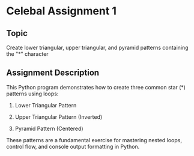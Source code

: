 
# Celebal Assignment 1



## Topic
Create lower triangular, upper triangular, and pyramid patterns containing the "*" character
## Assignment Description
This Python program demonstrates how to create three common star (*) patterns using loops:

1. Lower Triangular Pattern

2. Upper Triangular Pattern (Inverted)

3. Pyramid Pattern (Centered)

These patterns are a fundamental exercise for mastering nested loops, control flow, and console output formatting in Python.
